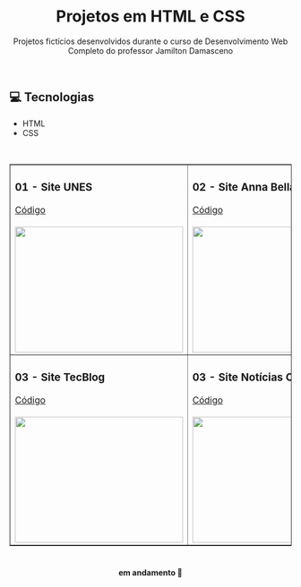 <h1 align="center">Projetos em HTML e CSS</h1>

<p align="center">Projetos fictícios desenvolvidos durante o curso de Desenvolvimento Web Completo do professor Jamilton Damasceno</p>
<br>

## 💻 Tecnologias 
- HTML
- CSS

<br>
<table border="1" align="center">
  <tr>
    <td>
      <h3>01 - Site UNES</h3>
      <a href="./01-site-Unes/">Código</a><br><br>
     <a href="https://github.com/livia-somera"><img src="https://i.picasion.com/pic91/1141ce0baaf0fadee053828ad2638bb5.gif" width="300" height="225" border="0"></a>
    </td>    
    <td>
      <h3>02 - Site Anna Bella</h3>
      <a href="./02-site-Anna-Bella/">Código</a><br><br>
     <a href="https://github.com/livia-somera"><img src="https://i.picasion.com/pic91/051946bcd1042cd81a78c31cfba36e3c.gif" width="300" height="225" border="0"></a>
    </td>        
  </tr>
  <tr>
    <td>
      <h3>03 - Site TecBlog</h3>
      <a href="./03-site-TecBlog/">Código</a><br><br>
     <a href="https://github.com/livia-somera"><img src="https://i.picasion.com/pic91/63321503857b9b43acda9d8187b1eded.gif" width="300" height="225" border="0"></a>
    </td> 
    <td>
      <h3>03 - Site Notícias Cidade</h3>
      <a href="./04-site-Noticias-Cidade/">Código</a><br><br>
     <a href="https://github.com/livia-somera"><img src="https://i.picasion.com/pic92/1e1e4d56d5f8ddf97939580ec149f130.gif" width="300" height="225" border="0"></a>
    </td>
  </tr>
</table>

#
<h4 align="center"> 
em andamento 🚧
</h4>
